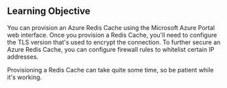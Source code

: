 ## Learning Objective

You can provision an Azure Redis Cache using the Microsoft Azure Portal web interface.
Once you provision a Redis Cache, you'll need to configure the TLS version that's used to encrypt the connection.
To further secure an Azure Redis Cache, you can configure firewall rules to whitelist certain IP addresses.

Provisioning a Redis Cache can take quite some time, so be patient while it's working.